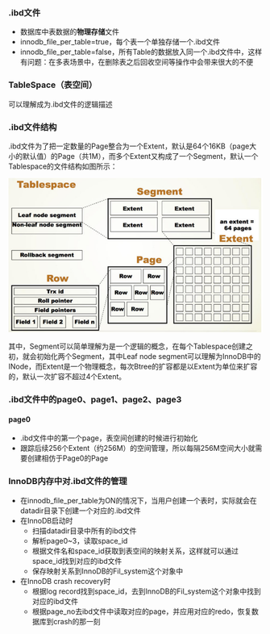 ### .ibd文件

- 数据库中表数据的**物理存储**文件
- innodb_file_per_table=true，每个表一个单独存储一个.ibd文件
- innodb_file_per_table=false，所有Table的数据放入同一个.ibd文件中，这样有问题：在多表场景中，在删除表之后回收空间等操作中会带来很大的不便

### TableSpace（表空间）

可以理解成为.ibd文件的逻辑描述

### .ibd文件结构

.ibd文件为了把一定数量的Page整合为一个Extent，默认是64个16KB（page大小的默认值）的Page（共1M），而多个Extent又构成了一个Segment，默认一个Tablespace的文件结构如图所示：

![](images/表空间文件结构.png)

其中，Segment可以简单理解为是一个逻辑的概念，在每个Tablespace创建之初，就会初始化两个Segment，其中Leaf node
segment可以理解为InnoDB中的INode，而Extent是一个物理概念，每次Btree的扩容都是以Extent为单位来扩容的，默认一次扩容不超过4个Extent。

### .ibd文件中的page0、page1、page2、page3

#### page0

- .ibd文件中的第一个page，表空间创建的时候进行初始化
- 跟踪后续256个Extent（约256M）的空间管理，所以每隔256M空间大小就需要创建相仿于Page0的Page

### InnoDB内存中对.ibd文件的管理

- 在innodb_file_per_table为ON的情况下，当用户创建一个表时，实际就会在datadir目录下创建一个对应的.ibd文件
- 在InnoDB启动时
    - 扫描datadir目录中所有的ibd文件
    - 解析page0~3，读取space_id
    - 根据文件名和space_id获取到表空间的映射关系，这样就可以通过space_id找到对应的ibd文件
    - 保存映射关系到InnoDB的Fil_system这个对象中
- 在InnoDB crash recovery时
    - 根据log record找到space_id，去到InnoDB的Fil_system这个对象中找到对应的ibd文件
    - 根据page_no去ibd文件中读取对应的page，并应用对应的redo，恢复数据库到crash的那一刻